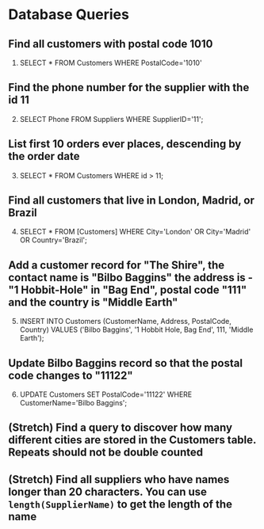 # Database Queries

## Find all customers with postal code 1010
1.  SELECT * FROM Customers WHERE PostalCode='1010'
## Find the phone number for the supplier with the id 11
2.  SELECT Phone FROM Suppliers WHERE SupplierID='11';  
## List first 10 orders ever places, descending by the order date
3. SELECT * FROM Customers WHERE id > 11; 
## Find all customers that live in London, Madrid, or Brazil
4.  SELECT * FROM [Customers] WHERE City='London' OR City='Madrid' OR Country='Brazil'; 
## Add a customer record for "The Shire", the contact name is "Bilbo Baggins" the address is -"1 Hobbit-Hole" in "Bag End", postal code "111" and the country is "Middle Earth"
5.  INSERT INTO Customers (CustomerName, Address, PostalCode, Country)
    VALUES ('Bilbo Baggins', '1 Hobbit Hole, Bag End', 111, 'Middle Earth'); 
## Update Bilbo Baggins record so that the postal code changes to "11122"
6.  UPDATE Customers SET PostalCode='11122' WHERE CustomerName='Bilbo Baggins'; 
## (Stretch) Find a query to discover how many different cities are stored in the Customers table. Repeats should not be double counted

## (Stretch) Find all suppliers who have names longer than 20 characters. You can use `length(SupplierName)` to get the length of the name
